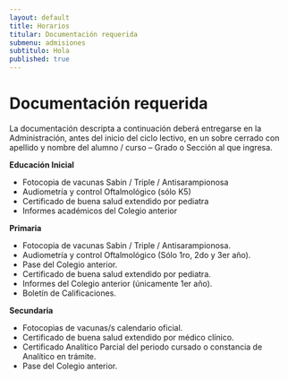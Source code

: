 ```yaml
---
layout: default
title: Horarios
titular: Documentación requerida
submenu: admisiones
subtitulo: Hola
published: true
---
```


# Documentación requerida

La documentación descripta a continuación deberá entregarse en la Administración, antes del inicio del ciclo lectivo, en un sobre cerrado con apellido y nombre del alumno / curso – Grado o Sección al que ingresa. 
 
**Educación Inicial**
 
- Fotocopia de vacunas Sabin / Triple / Antisarampionosa 
- Audiometría y control Oftalmológico (sólo K5) 
- Certificado de buena salud extendido por pediatra 
- Informes académicos del Colegio anterior 
 
**Primaria**
 
- Fotocopia de vacunas Sabin / Triple / Antisarampionosa.
- Audiometría y control Oftalmológico (Sólo 1ro, 2do y 3er año).
- Pase del Colegio anterior.
- Certificado de buena salud extendido por pediatra.
- Informes del Colegio anterior (únicamente 1er año). 
- Boletín de Calificaciones.
 
**Secundaria**
 
- Fotocopias de vacunas/s calendario oficial.
- Certificado de buena salud extendido por médico clínico.
- Certificado Analítico Parcial del periodo cursado o constancia de Analítico en trámite.
- Pase del Colegio anterior.